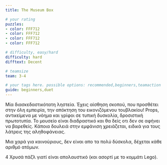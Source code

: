 ```yaml
---
title: The Museum Box

# your rating
puzzles:
- color: FFF712
- color: FFF712
- color: FFF712
- color: FFF712

# difficulty, easy/hard
difficulty: hard
difftext: Decent

# teamsize
team: 3-4

# your tags here. possible options: recommended,beginners,teamaction
guide: beginners,duet
---
```


Μία διασκεδαστικότατη ληστεία. Έχεις αίσθηση σκοπού, που προσθέτει στην όλη εμπειρία,
την απόκτηση του εικονιζόμενου τουβλακίου! Props, αντικείμενα με νόημα και γρίφοι σε
τυπική δυσκολία, δροσιστική πρωτοτυπία. Το μουσείο είναι διαδραστικό και θα δείς οτι δεν
σε αφήνει να βαρεθείς. Kάποια δουλειά στην εμφάνιση χρειάζεται, ειδικά για τους λάτρεις
της αληθοφάνειας.

Μια χαρά για καινούριους, δεν είναι απο τα πολύ δύσκολα, δέχεται κάθε
αριθμό ατόμων.

4 Χρυσά πάζλ γιατί είναι απολαυστικό (και ασορτί με το κομμάτι Lego).